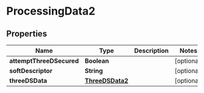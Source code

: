 

# ProcessingData2


## Properties

| Name | Type | Description | Notes |
|------------ | ------------- | ------------- | -------------|
|**attemptThreeDSecured** | **Boolean** |  |  [optional] |
|**softDescriptor** | **String** |  |  [optional] |
|**threeDSData** | [**ThreeDSData2**](ThreeDSData2.md) |  |  [optional] |



